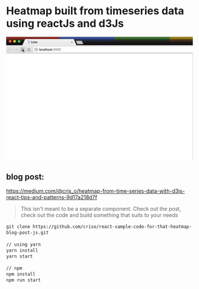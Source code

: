 # Heatmap built from timeseries data using reactJs and d3Js


![Jiff](https://github.com/criso/react-sample-code-for-that-heatmap-blog-post-js/blob/master/JIFF.gif)

## blog post:
https://medium.com/@cris_o/heatmap-from-time-series-data-with-d3js-react-tips-and-patterns-9d17a218d7f

> This isn't meant to be a separate component.
Check out the post, check out the code and build something that suits to your needs


```
git clone https://github.com/criso/react-sample-code-for-that-heatmap-blog-post-js.git

// using yarn
yarn install
yarn start

// npm
npm install
npm run start
```
